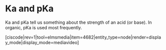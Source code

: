 <div style="float:right;margin:auto"><ebook-button title="Ka and pKa" link="https://genchem.science.psu.edu/20-4-measuring-acidity"></ebook-button></div>



# Ka and pKa

Ka and pKa tell us something about the strength of an acid (or base).  In organic, pKa is used most frequently.

[ciscode|rev=1|tool=elmsmedia|item=4682|entity_type=node|render=display_mode|display_mode=mediavideo]

